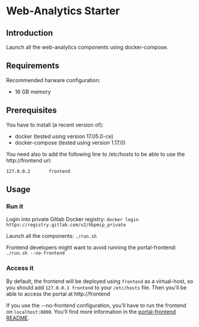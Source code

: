 # Web-Analytics Starter

## Introduction

Launch all the web-analytics components using docker-compose.

## Requirements

Recommended harware configuration:
* 16 GB memory

## Prerequisites

You have to install (a recent version of):
* docker (tested using version 17.05.0-ce)
* docker-compose (tested using version 1.17.0)

You need also to add the following line to /etc/hosts to be able to use the http://frontend url:

```
127.0.0.2       frontend
```

## Usage

### Run it

Login into private Gitlab Docker registry:
  ```docker login https://registry.gitlab.com/v2/hbpmip_private```

Launch all the components:
`./run.sh`

Frontend developers might want to avoid running the portal-frontend:
`./run.sh --no-frontend`

### Access it

By default, the frontend will be deployed using `frontend` as a virtual-host,
so you should add `127.0.0.1 frontend` to your `/etc/hosts` file. Then you'll
be able to access the portal at http://frontend

If you use the --no-frontend configuration, you'll have to run the frontend on
`localhost:8000`. You'll find more information in the
[portal-frontend README](https://github.com/HBPMedical/portal-frontend/blob/master/README.md).
